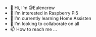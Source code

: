- 👋 Hi, I’m @Eulencrew
- 👀 I’m interested in Raspberry Pi5
- 🌱 I’m currently learning Home Assisten
- 💞️ I’m looking to collaborate on all
- 📫 How to reach me ...

<!---
Eulencrew/Eulencrew is a ✨ special ✨ repository because its `README.md` (this file) appears on your GitHub profile.
You can click the Preview link to take a look at your changes.
--->
